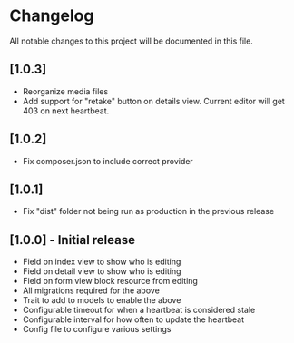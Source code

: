 # Changelog

All notable changes to this project will be documented in this file.

## [1.0.3]

- Reorganize media files
- Add support for "retake" button on details view. Current editor will get 403 on next heartbeat.

## [1.0.2]

- Fix composer.json to include correct provider

## [1.0.1]

- Fix "dist" folder not being run as production in the previous release

## [1.0.0] - Initial release

- Field on index view to show who is editing
- Field on detail view to show who is editing
- Field on form view block resource from editing
- All migrations required for the above
- Trait to add to models to enable the above
- Configurable timeout for when a heartbeat is considered stale
- Configurable interval for how often to update the heartbeat
- Config file to configure various settings